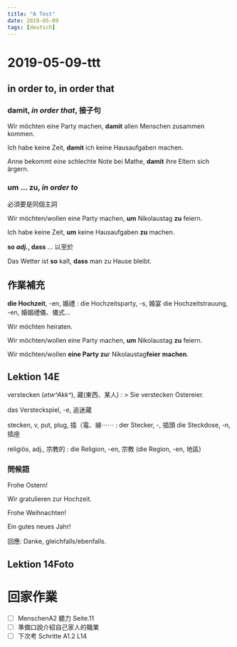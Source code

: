 ```yaml
---
title: "A Test"
date: 2019-05-09
tags: [deutsch]
---
```

# 2019-05-09-ttt

in order to, in order that
---

### damit, *in order that*, 接子句

Wir möchten eine Party machen, **damit** allen Menschen zusammen kommen.

Ich habe keine Zeit, **damit** ich keine Hausaufgaben machen.

Anne bekommt eine schlechte Note bei Mathe, **damit** ihre Eltern sich ärgern.

### um ... zu, *in order to*
必須要是同個主詞

Wir möchten/wollen eine Party machen, **um** Nikolaustag **zu** feiern.

Ich habe keine Zeit, **um** keine Hausaufgaben **zu** machen.


**so *adj.*, dass** ... 以至於

Das Wetter ist **so** kalt, **dass** man zu Hause bleibt.


作業補充
---

**die Hochzeit**, -en, 婚禮
: die Hochzeitsparty, -s, 婚宴
  die Hochzeitstrauung, -en,  婚姻禮儀、儀式...

Wir möchten heiraten.

Wir möchten/wollen eine Party machen, **um** Nikolaustag **zu** feiern.

Wir möchten/wollen **eine Party zu**r Nikolaustag**feier** **machen**.


Lektion 14E
---

verstecken (*etw^Akk^*), 藏(東西、某人)
: > Sie verstecken Ostereier.

  das Versteckspiel, -e, 追迷藏

  stecken, v, put, plug, 插（電、線⋯⋯
  : der Stecker, -, 插頭
    die Steckdose, -n, 插座


religiös, adj., 宗教的
: die Religion, -en, 宗教
  (die Region, -en, 地區)

### 問候語
Frohe Ostern!

Wir gratulieren zur Hochzeit.

Frohe Weihnachten!

Ein gutes neues Jahr!

回應:
Danke, gleichfalls/ebenfalls.

Lektion 14Foto
---

回家作業
===
- [ ] MenschenA2 聽力 Seite.11
- [ ] 準備口說介紹自己家人的職業
- [ ] 下次考 Schritte A1.2 L14
